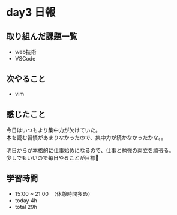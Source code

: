 # day3 日報
## 取り組んだ課題一覧
- web技術
- VSCode

## 次やること
- vim

## 感じたこと
今日はいつもより集中力が欠けていた。   
本を読む習慣があまりなかったので、集中力が続かなかったかな。。  
    
明日からが本格的に仕事始めになるので、仕事と勉強の両立を頑張る。    
少しでもいいので毎日やることが目標🫧    

## 学習時間
- 15:00 ~ 21:00　（休憩時間多め）
- today 4h
- total 29h
